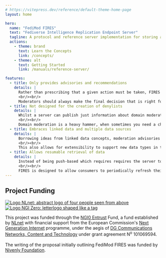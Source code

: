 ```yaml
---
# https://vitepress.dev/reference/default-theme-home-page
layout: home

hero:
  name: "FediMod FIRES"
  text: "Fediverse Intelligence Replication Endpoint Server"
  tagline: A protocol and reference server implementation for storing and distributing moderation advisories and recommendations over time for the Fediverse.
  actions:
    - theme: brand
      text: Learn the Concepts
      link: /concepts/
    - theme: alt
      text: Getting Started
      link: /manuals/reference-server/

features:
  - title: Only provides advisories and recommendations
    details: |
      Rather than prescribing that a given action must be taken, FIRES publishers only suggest an action to take. Consumers of data should always provide control over what is applied to instances.
      <br/><br/>
      Moderators should always make the final decision that is right for their community.
  - title: Not designed for the creation of denylists
    details: |
      Whilst a server can publish just information about domain moderation, we shouldn't limited to just domains. Often there's more nuanced data that can be shared with moderation teams.
      <br/><br/>
      Domain moderation is a heavy hammer, when sometimes you need a chisel.
  - title: Embraces linked data and multiple data sources
    details: |
      Borrowing ideas from linked data concepts, moderation advisories and recommendations are well structured and contain enough information for Moderators to make an informed decision.
      <br/><br/>
      This also allows for extensibility to support new data types in the future.
  - title: Allows resumable retrieval of data
    details: |
      Instead of being push-based which requires requires the server to maintain a list of consumers interested in updates, or real-time requiring consumers to always be online.
      <br/><br/>
      FIRES is designed to allow consumers to periodically refresh their copy of the data using the last change ID known.
---
```


## Project Funding

<a href="https://NLnet.nl" class="funder-logo" name="ack"><img src="/nlnet-logo.svg?url" alt="Logo NLnet: abstract logo of four people seen from above"></a>
<a href="https://NLnet.nl/NGI0" class="funder-logo"><img src="/NGI0Entrust_tag.svg?url" alt="Logo NGI Zero: letterlogo shaped like a tag"> </a>

This project was funded through the <a href="https://NLnet.nl/entrust">NGI0 Entrust</a> Fund, a fund established by <a href="https://nlnet.nl">NLnet</a> with financial support from the European Commission's <a href="https://ngi.eu">Next Generation Internet</a> programme, under the aegis of <a href="https://commission.europa.eu/about-european-commission/departments-and-executive-agencies/communications-networks-content-and-technology_en">DG Communications Networks, Content and Technology</a> under grant agreement N<sup>o</sup> 101069594.
<br><br>
The writing of the proposal initially outlining FediMod FIRES was funded by <a href="https://nivenly.org">Nivenly Foundation</a>.
